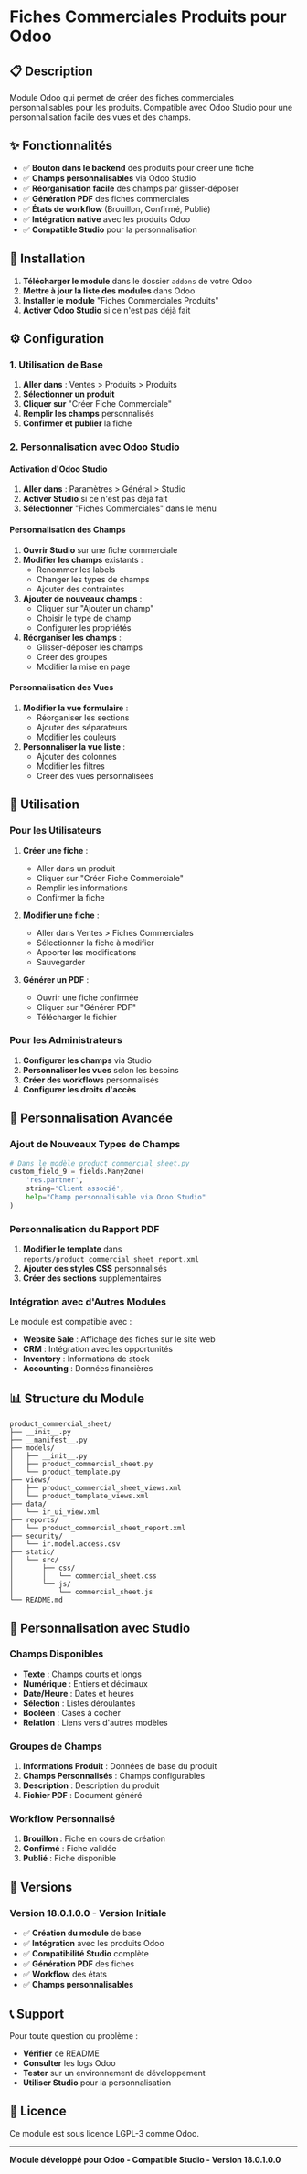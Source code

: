 # Fiches Commerciales Produits pour Odoo

## 📋 **Description**

Module Odoo qui permet de créer des fiches commerciales personnalisables pour les produits. Compatible avec Odoo Studio pour une personnalisation facile des vues et des champs.

## ✨ **Fonctionnalités**

- ✅ **Bouton dans le backend** des produits pour créer une fiche
- ✅ **Champs personnalisables** via Odoo Studio
- ✅ **Réorganisation facile** des champs par glisser-déposer
- ✅ **Génération PDF** des fiches commerciales
- ✅ **États de workflow** (Brouillon, Confirmé, Publié)
- ✅ **Intégration native** avec les produits Odoo
- ✅ **Compatible Studio** pour la personnalisation

## 🚀 **Installation**

1. **Télécharger le module** dans le dossier `addons` de votre Odoo
2. **Mettre à jour la liste des modules** dans Odoo
3. **Installer le module** "Fiches Commerciales Produits"
4. **Activer Odoo Studio** si ce n'est pas déjà fait

## ⚙️ **Configuration**

### 1. Utilisation de Base

1. **Aller dans** : Ventes > Produits > Produits
2. **Sélectionner un produit**
3. **Cliquer sur** "Créer Fiche Commerciale"
4. **Remplir les champs** personnalisés
5. **Confirmer et publier** la fiche

### 2. Personnalisation avec Odoo Studio

#### Activation d'Odoo Studio

1. **Aller dans** : Paramètres > Général > Studio
2. **Activer Studio** si ce n'est pas déjà fait
3. **Sélectionner** "Fiches Commerciales" dans le menu

#### Personnalisation des Champs

1. **Ouvrir Studio** sur une fiche commerciale
2. **Modifier les champs** existants :
   - Renommer les labels
   - Changer les types de champs
   - Ajouter des contraintes
3. **Ajouter de nouveaux champs** :
   - Cliquer sur "Ajouter un champ"
   - Choisir le type de champ
   - Configurer les propriétés
4. **Réorganiser les champs** :
   - Glisser-déposer les champs
   - Créer des groupes
   - Modifier la mise en page

#### Personnalisation des Vues

1. **Modifier la vue formulaire** :
   - Réorganiser les sections
   - Ajouter des séparateurs
   - Modifier les couleurs
2. **Personnaliser la vue liste** :
   - Ajouter des colonnes
   - Modifier les filtres
   - Créer des vues personnalisées

## 🎯 **Utilisation**

### Pour les Utilisateurs

1. **Créer une fiche** :
   - Aller dans un produit
   - Cliquer sur "Créer Fiche Commerciale"
   - Remplir les informations
   - Confirmer la fiche

2. **Modifier une fiche** :
   - Aller dans Ventes > Fiches Commerciales
   - Sélectionner la fiche à modifier
   - Apporter les modifications
   - Sauvegarder

3. **Générer un PDF** :
   - Ouvrir une fiche confirmée
   - Cliquer sur "Générer PDF"
   - Télécharger le fichier

### Pour les Administrateurs

1. **Configurer les champs** via Studio
2. **Personnaliser les vues** selon les besoins
3. **Créer des workflows** personnalisés
4. **Configurer les droits d'accès**

## 🔧 **Personnalisation Avancée**

### Ajout de Nouveaux Types de Champs

```python
# Dans le modèle product_commercial_sheet.py
custom_field_9 = fields.Many2one(
    'res.partner',
    string='Client associé',
    help="Champ personnalisable via Odoo Studio"
)
```

### Personnalisation du Rapport PDF

1. **Modifier le template** dans `reports/product_commercial_sheet_report.xml`
2. **Ajouter des styles CSS** personnalisés
3. **Créer des sections** supplémentaires

### Intégration avec d'Autres Modules

Le module est compatible avec :
- **Website Sale** : Affichage des fiches sur le site web
- **CRM** : Intégration avec les opportunités
- **Inventory** : Informations de stock
- **Accounting** : Données financières

## 📊 **Structure du Module**

```
product_commercial_sheet/
├── __init__.py
├── __manifest__.py
├── models/
│   ├── __init__.py
│   ├── product_commercial_sheet.py
│   └── product_template.py
├── views/
│   ├── product_commercial_sheet_views.xml
│   └── product_template_views.xml
├── data/
│   └── ir_ui_view.xml
├── reports/
│   └── product_commercial_sheet_report.xml
├── security/
│   └── ir.model.access.csv
├── static/
│   └── src/
│       ├── css/
│       │   └── commercial_sheet.css
│       └── js/
│           └── commercial_sheet.js
└── README.md
```

## 🎨 **Personnalisation avec Studio**

### Champs Disponibles

- **Texte** : Champs courts et longs
- **Numérique** : Entiers et décimaux
- **Date/Heure** : Dates et heures
- **Sélection** : Listes déroulantes
- **Booléen** : Cases à cocher
- **Relation** : Liens vers d'autres modèles

### Groupes de Champs

1. **Informations Produit** : Données de base du produit
2. **Champs Personnalisés** : Champs configurables
3. **Description** : Description du produit
4. **Fichier PDF** : Document généré

### Workflow Personnalisé

1. **Brouillon** : Fiche en cours de création
2. **Confirmé** : Fiche validée
3. **Publié** : Fiche disponible

## 🔄 **Versions**

### Version 18.0.1.0.0 - Version Initiale
- ✅ **Création du module** de base
- ✅ **Intégration** avec les produits Odoo
- ✅ **Compatibilité Studio** complète
- ✅ **Génération PDF** des fiches
- ✅ **Workflow** des états
- ✅ **Champs personnalisables**

## 📞 **Support**

Pour toute question ou problème :
- **Vérifier** ce README
- **Consulter** les logs Odoo
- **Tester** sur un environnement de développement
- **Utiliser Studio** pour la personnalisation

## 📄 **Licence**

Ce module est sous licence LGPL-3 comme Odoo.

---

**Module développé pour Odoo - Compatible Studio - Version 18.0.1.0.0**
